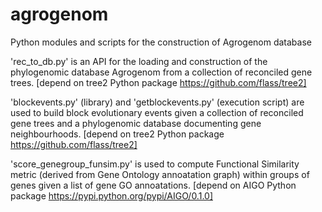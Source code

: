 # agrogenom
Python modules and scripts for the construction of Agrogenom database

'rec_to_db.py' is an API for the loading and construction of the phylogenomic database Agrogenom from a collection of reconciled gene trees.
[depend on tree2 Python package https://github.com/flass/tree2]

'blockevents.py' (library) and 'getblockevents.py' (execution script) are used to build block evolutionary events given a collection of reconciled gene trees and a phylogenomic database documenting gene neighbourhoods.
[depend on tree2 Python package https://github.com/flass/tree2]

'score_genegroup_funsim.py' is used to compute Functional Similarity metric (derived from Gene Ontology annoatation graph) within groups of genes given a list of gene GO annoatations.
[depend on AIGO Python package https://pypi.python.org/pypi/AIGO/0.1.0]

